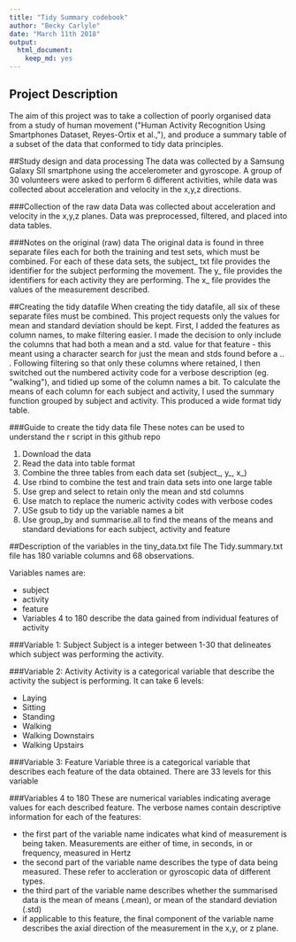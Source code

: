 ```yaml
---
title: "Tidy Summary codebook"
author: "Becky Carlyle"
date: "March 11th 2018"
output:
  html_document:
    keep_md: yes
---
```


## Project Description
The aim of this project was to take a collection of poorly organised data from a study of human movement ("Human Activity Recognition Using Smartphones Dataset, Reyes-Ortix et al.,"), and produce a summary table of a subset of the data that conformed to tidy data principles.  

##Study design and data processing
The data was collected by a Samsung Galaxy SII smartphone using the accelerometer and gyroscope.  A group of 30 volunteers were asked to perform 6 different activities, while data was collected about acceleration and velocity in the x,y,z directions.  

###Collection of the raw data
Data was collected about acceleration and velocity in the x,y,z planes.  Data was preprocessed, filtered, and placed into data tables. 

###Notes on the original (raw) data 
The original data is found in three separate files each for both the training and test sets, which must be combined.  For each of these data sets, the subject_ txt file provides the identifier for the subject performing the movement.  The y_ file provides the identifiers for each activity they are performing.  The x_ file provides the values of the measurement described.

##Creating the tidy datafile
When creating the tidy datafile, all six of these separate files must be combined.  This project requests only the values for mean and standard deviation should be kept.  First, I added the features as column names, to make filtering easier.  I made the decision to only include the columns that had both a mean and a std. value for that feature - this meant using a character search for just the mean and stds found before a .. .   Following filtering so that only these columns where retained, I then switched out the numbered activity code for a verbose description (eg. "walking"),  and tidied up some of the column names a bit.  To calculate the means of each column for each subject and activity, I used the summary function grouped by subject and activity.  This produced a wide format tidy table.  

###Guide to create the tidy data file
These notes can be used to understand the r script in this github repo
1) Download the data 
2) Read the data into table format
3) Combine the three tables from each data set (subject_, y_, x_)
4) Use rbind to combine the test and train data sets into one large table
5) Use grep and select to retain only the mean and std columns
6) Use match to replace the numeric activity codes with verbose codes
7) USe gsub to tidy up the variable names a bit
8) Use group_by and summarise.all to find the means of the means and standard deviations for each subject, activity and feature

##Description of the variables in the tiny_data.txt file
The Tidy.summary.txt file has 180 variable columns and 68 observations.

Variables names are:
- subject     
- activity     
- feature      
- Variables 4 to 180 describe the data gained from individual features of activity

###Variable 1: Subject
Subject is a integer between 1-30 that delineates which subject was performing the activity.  

###Variable 2: Activity
Activity is a categorical variable that describe the activity the subject is performing.  It can take 6 levels:
- Laying
- Sitting
- Standing
- Walking
- Walking Downstairs
- Walking Upstairs

###Variable 3: Feature
Variable three is a categorical variable that describes each feature of the data obtained.  There are 33 levels for this variable

###Variables 4 to 180
These are numerical variables indicating average values for each described feature.  The verbose names contain descriptive information for each of the features:

- the first part of the variable name indicates what kind of measurement is being taken.  Measurements are either of time, in seconds, in or frequency, measured in Hertz
- the second part of the variable name describes the type of data being measured.  These refer to accleration or gyroscopic data of different types.
- the third part of the variable name describes whether the summarised data is the mean of means (.mean), or mean of the standard deviation (.std)
- if applicable to this feature, the final component of the variable name describes the axial direction of the measurement in the x,y, or z plane.
